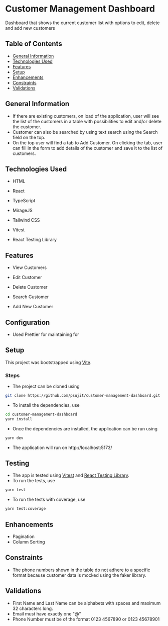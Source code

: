 # Customer Management Dashboard
Dashboard that shows the current customer list with options to edit, delete and add new customers

## Table of Contents
- [General Information](#general-information)
- [Technologies Used](#technologies-used)
- [Features](#features)
- [Setup](#setup)
- [Enhancements](#enhancements)
- [Constraints](#constraints)
- [Validations](#validations)

## General Information
- If there are existing customers, on load of the application, user will see the list of the customers in a table with possibilities to edit and/or delete the customer.
- Customer can also be searched by using text search using the Search field on the top.
- On the top user will find a tab to Add Customer. On clicking the tab, user can fill in the form to add details of the customer and save it to the list of customers.

## Technologies Used

- HTML

- React

- TypeScript

- MirageJS

- Tailwind CSS

- Vitest

- React Testing Library


## Features

- View Customers

- Edit Customer

- Delete Customer

- Search Customer

- Add New Customer

## Configuration
- Used Prettier for maintaining for


## Setup
This project was bootstrapped using [Vite](https://vitejs.dev/).

### Steps
- The project can be cloned using 
```sh
git clone https://github.com/psujit/customer-management-dashboard.git
```

- To install the dependencies, use 
```sh
cd customer-management-dashboard
yarn install
```

- Once the dependencies are installed, the application can be run using 
```sh
yarn dev
```
- The application will run on http://localhost:5173/


## Testing
- The app is tested using [Vitest](https://vitest.dev/) and [React Testing Library](https://testing-library.com/docs/react-testing-library/intro/).
- To run the tests, use
```sh
yarn test
```
- To run the tests with coverage, use
```sh
yarn test:coverage 
```

## Enhancements

- Pagination
- Column Sorting


## Constraints

- The phone numbers shown in the table do not adhere to a specific format because customer data is mocked using the faker library.

## Validations

- First Name and Last Name can be alphabets with spaces and maximum 32 characters long.
- Email must have exactly one "@"
- Phone Number must be of the format 0123 4567890 or 0123 45678901
